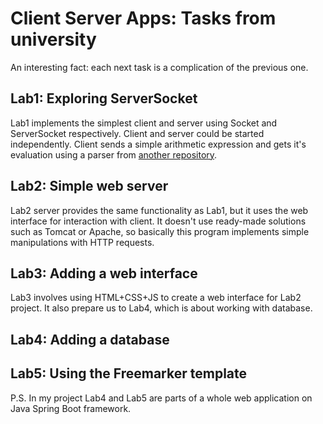 # Client Server Apps: Tasks from university

An interesting fact: each next task is a complication of the previous one.

## Lab1: Exploring ServerSocket

Lab1 implements the simplest client and server using Socket and ServerSocket respectively. Client and server could be started independently. Client sends a simple arithmetic expression and gets it's evaluation using a parser from <a href="https://github.com/DmitryKochetkov/Formal_Languages">another repository</a>.

## Lab2: Simple web server

Lab2 server provides the same functionality as Lab1, but it uses the web interface for interaction with client. It doesn't use ready-made solutions such as Tomcat or Apache, so basically this program implements simple manipulations with HTTP requests.

## Lab3: Adding a web interface

Lab3 involves using HTML+CSS+JS to create a web interface for Lab2 project. It also prepare us to Lab4, which is about working with database.

## Lab4: Adding a database

## Lab5: Using the Freemarker template

P.S. In my project Lab4 and Lab5 are parts of a whole web application on Java Spring Boot framework.
